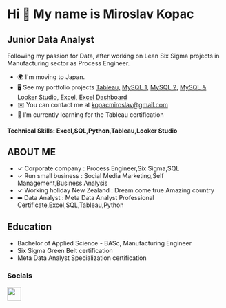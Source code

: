 

<!-- Meta Tags Generated with https://metatags.io -->

<!--
**kopacm/kopacm** is a ✨ _special_ ✨ repository because its `README.md` (this file) appears on your GitHub profile.

Here are some ideas to get you started:

- 🔭 I’m currently working on ...
- 🌱 I’m currently learning ...
- 👯 I’m looking to collaborate on ...
- 🤔 I’m looking for help with ...
- 💬 Ask me about ...
- 📫 How to reach me: ...
- 😄 Pronouns: ...
- ⚡ Fun fact: ...
-->
Hi 👋 My name is Miroslav Kopac
===============================

Junior Data Analyst
-------------------

Following my passion for Data, after working on Lean Six Sigma projects in Manufacturing sector as Process Engineer.

* 🌍  I'm moving to Japan.
* 🖥️  See my portfolio projects [Tableau,](http://github.com/kopacm/Tableau-Sales-Project) [MySQL 1,](https://github.com/kopacm/Amazon-SQL-Problems) [MySQL 2,](https://github.com/kopacm/SQL-Questions) [MySQL & Looker Studio,](https://github.com/kopacm/Pizza_Project) [Excel,](https://github.com/kopacm/Excel) [Excel Dashboard](https://github.com/kopacm/Excel-Dashboard/blob/main/README.md)
* ✉️  You can contact me at [kopacmiroslav@gmail.com](mailto:kopacmiroslav@gmail.com)
* 🌱  I’m currently learning for the Tableau certification

#### Technical Skills: Excel,SQL,Python,Tableau,Looker Studio

## ABOUT ME
- ✓ Corporate company : Process Engineer,Six Sigma,SQL
- ✓ Run small business : Social Media Marketing,Self Management,Business Analysis
- ✓ Working holiday New Zealand : Dream come true Amazing country
- ➡ Data Analyst : Meta Data Analyst Professional Certificate,Excel,SQL,Tableau,Python

## Education 

- Bachelor of Applied Science - BASc, Manufacturing Engineer 
- Six Sigma Green Belt certification
- Meta Data Analyst Specialization certification

### Socials

<p align="left"> <a href="https://www.linkedin.com/in/in/miroslavkopac" target="_blank" rel="noreferrer"> <picture> <source media="(prefers-color-scheme: dark)" srcset="https://raw.githubusercontent.com/danielcranney/readme-generator/main/public/icons/socials/linkedin-dark.svg" /> <source media="(prefers-color-scheme: light)" srcset="https://raw.githubusercontent.com/danielcranney/readme-generator/main/public/icons/socials/linkedin.svg" /> <img src="https://raw.githubusercontent.com/danielcranney/readme-generator/main/public/icons/socials/linkedin.svg" width="32" height="32" /> </picture> </a></p>
